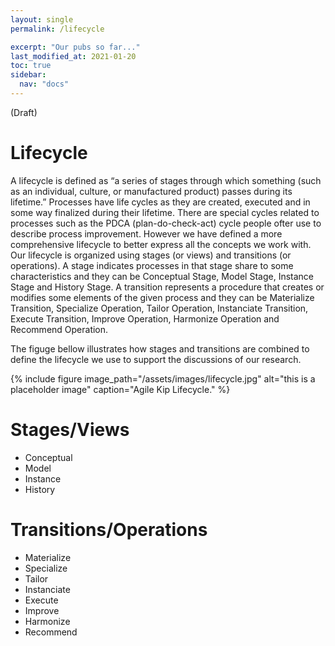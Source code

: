 ```yaml
---
layout: single
permalink: /lifecycle

excerpt: "Our pubs so far..."
last_modified_at: 2021-01-20
toc: true
sidebar:
  nav: "docs"
---
```


(Draft)

# Lifecycle

A lifecycle is defined as “a series of stages through which something (such as an individual, culture, or manufactured product) passes during its lifetime.” Processes have life cycles as they are created, executed and in some way finalized during their lifetime. There are special cycles related to processes such as the PDCA (plan-do-check-act) cycle people ofter use to describe process improvement. However we have defined a more comprehensive lifecycle to better express all the concepts we work with. Our lifecycle is organized using stages (or views) and transitions (or operations). A stage indicates processes in that stage share to some characteristics and they can be Conceptual Stage, Model Stage, Instance Stage and History Stage. A transition represents a procedure that creates or modifies some elements of the given process and they can be Materialize Transition, Specialize Operation, Tailor Operation, Instanciate Transition, Execute Transition, Improve Operation, Harmonize Operation and Recommend Operation.

The figuge bellow illustrates how stages and transitions are combined to define the lifecycle we use to support the discussions of our research.

{% include figure image_path="/assets/images/lifecycle.jpg" alt="this is a placeholder image" caption="Agile Kip Lifecycle." %}

# Stages/Views

- Conceptual
- Model
- Instance
- History

# Transitions/Operations

- Materialize
- Specialize
- Tailor
- Instanciate
- Execute
- Improve
- Harmonize
- Recommend
